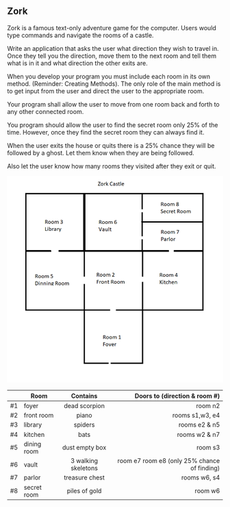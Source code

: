 ## Zork

Zork is a famous text-only adventure game for the computer. Users would type commands and navigate the rooms of a castle.

Write an application that asks the user what direction they wish to travel in. Once they tell you the direction, move them to the next room and tell them what is in it and what direction the other exits are.

When you develop your program you must include each room in its own method. (Reminder: Creating Methods).  The only role of the main method is to get input from the user and direct the user to the appropriate room.

Your program shall allow the user to move from one room back and forth to any other connected room.

You program should allow the user to find the secret room only 25% of the time. However, once they find the secret room they can always find it.

When the user exits the house or quits there is a 25% chance they will be followed by a ghost. Let them know when they are being followed.

Also let the user know how many rooms they visited after they exit or quit.

![alt text](https://github.com/mhussainshah1/ZorkTeam2/blob/master/Map.png "Zork Map")


|   |Room       |Contains           |Doors to (direction & room #)  |
|---|-----------|:-----------------:|------------------------------:|
|#1	|foyer	    |dead scorpion	     |room n2                        |
|#2	|front room	|piano	             |rooms s1,w3, e4                |
|#3	|library	|spiders	         |rooms e2 & n5                  |
|#4	|kitchen	|bats	             |rooms w2 & n7                  |
|#5	|dining room|dust empty box      |room s3                        |
|#6	|vault	    |3 walking skeletons |room e7 room e8 (only 25% chance of finding)|
|#7	|parlor     |treasure chest	     |rooms w6, s4                   |
|#8	|secret room|piles of gold      |room w6                        |
